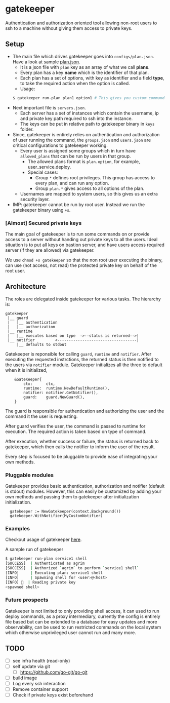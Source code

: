 # gatekeeper

Authentication and authorization oriented tool allowing non-root users to ssh to a machine without giving them access to private keys.

## Setup

- The main file which drives gatekeeper goes into `configs/plan.json`. Have a look at sample [plan.json](https://github.com/agrim123/gatekeeper-cli/blob/master/configs/plan-sample.json).
    - It is a json file with `plan` key as an array of what we call **plans**.
    - Every plan has a key **name** which is the identifier of that plan.
    - Each plan has a set of options, with key as identifier and a field **type**, to take the required action when the option is called.
    - Usage:
    ```bash
    $ gatekeeper run-plan plan1 option1 # This gives you custom command line options
    ```
- Next important file is `servers.json`.
    - Each server has a set of instances which contain the username, ip and private key path required to ssh into the instance.
    - The keys can be put in relative path to gatekeeper binary in `keys` folder.
- Since, gatekeeper is entirely relies on authentication and authorization of user running the command, the `groups.json` and `users.json` are  critical configurations to gatekeeper working.
    - Every user is assigned some groups which in turn have `allowed_plans` that can be run by users in that group.
        - The allowed plans format is `plan.option`, for example, user_service.deploy.
        - Special cases:
            - Group `*` defines root privileges. This group has access to every plan, and can run any option.
            - Group `plan.*` gives access to all options of the plan.
    - Usernames are mapped to system users, so this gives us an extra security layer.
- IMP: gatekeeper cannot be run by root user. Instead we run the gatekeeper binary using `+s`.

### [Almost] Secured private keys

The main goal of gatekeeper is to run some commands on or provide access to a server without handing out private keys to all the users.
Ideal situation is to put all keys on bastion server, and have users access required server (if they are allowed) via gatekeeper.

We use `chmod +s gatekeeper` so that the non root user executing the binary, can use (not access, not read) the protected private key on behalf of the root user.

## Architecture

The roles are delegated inside gatekeeper for various tasks. The hierarchy is:
```
gatekeeper
 |__ guard
 |   |__ authentication
 |   |__ authorization
 |__ runtime
 |   |__ executes based on type  ->--status is returned-->|
 |__ notifier         <-----------------------------------|
     |__ defaults to stdout
```

Gatekeeper is reponsible for calling `guard`, `runtime` and `notifier`. After executing the requested instrctions, the returned status is then notified to the users via `notifier` module. Gatekeeper initializes all the three to default when it is initialized,
```golang
    &GateKeeper{
		ctx:      ctx,
		runtime:  runtime.NewDefaultRuntime(),
		notifier: notifier.GetNotifier(),
		guard:    guard.NewGuard(),
	}
```

The guard is responsible for authentication and authorizing the user and the command it the user is requesting.

After guard verifies the user, the command is passed to runtime for execution. The required action is taken based on type of command.

After execution, whether success or failure, the status is returned back to gatekeeper, which then calls the notifier to inform the user of the result.

Every step is focused to be pluggable to provide ease of integrating your own methods.

### Pluggable modules

Gatekeeper provides basic authentication, authorization and notifier (default is stdout) modules. However, this can easily be customized by adding your own methods and passing them to gatekeeper after initialization initialization.

```golang
  gatekeeper := NewGatekeeper(context.Background())
  gatekeeper.WithNotifier(MyCustomNotifier)
```

### Examples

Checkout usage of gatekeeper [here](https://github.com/agrim123/gatekeeper-cli).

A sample run of gatekeeper
```bash
$ gatekeeper run-plan service1 shell
[SUCCESS]  | Authenticated as agrim
[SUCCESS]  | Authorized `agrim` to perform `service1 shell`
[INFO]     | Executing plan: service1 shell
[INFO]     | Spawning shell for <user>@<host>
[INFO] 🔐  | Reading private key
<spawned shell>
```

### Future prospects

Gatekeeper is not limited to only providing shell access, it can used to run deploy commands, as a proxy intermediary, currently the config is entirely file based but can be extended to a database for easy updates and more observability, can be used to run restricted commands on the local system which otherwise unprivileged user cannot run and many more.

## TODO

- [ ] see infra health (read-only)
- [ ] self update via git
    - [ ] https://github.com/go-git/go-git
- [ ] build image
- [ ] Log every ssh interaction
- [ ] Remove container support
- [ ] Check if private keys exist beforehand
